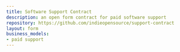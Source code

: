 ```yaml
---
title: Software Support Contract
description: an open form contract for paid software support
repository: https://github.com/indieopensource/support-contract
layout: form
business_models:
- paid support
---
```

